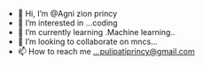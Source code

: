 - 👋 Hi, I’m @Agni zion princy
- 👀 I’m interested in ...coding
- 🌱 I’m currently learning .Machine learning..
- 💞️ I’m looking to collaborate on mncs...
- 📫 How to reach me ...pulipatiprincy@gmail.com 

<!---
princy338/princy338 is a ✨ special ✨ repository because its `README.md` (this file) appears on your GitHub profile.
You can click the Preview link to take a look at your changes.
--->
